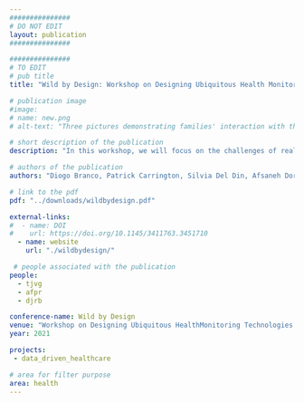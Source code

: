 ```yaml
---
###############
# DO NOT EDIT
layout: publication
###############

###############
# TO EDIT
# pub title
title: "Wild by Design: Workshop on Designing Ubiquitous Health Monitoring Technologies for Challenging Environments"

# publication image
#image:
# name: new.png
# alt-text: "Three pictures demonstrating families' interaction with the system. Left: Two children are around the setup. The visually impaired child confirms with his sighted sibling to where the robot is facing. Middle: Child crawls on the map searching for the robot. Right: Parent and child facing the setup. Parent is asking questions to engage child in play." # provide a short description for the image #a11y

# short description of the publication
description: "In this workshop, we will focus on the challenges of real world health monitoring deployments to produce forward-looking insights that can shape the way researchers and practitioners think about health monitoring, in platforms and systems that account for the complex environments where they are bound to be used."

# authors of the publication
authors: "Diogo Branco, Patrick Carrington, Silvia Del Din, Afsaneh Doryab, Hristijan Gjoreski, Tiago Guerreiro, Roisin McNaney, Kyle Montague, Alisha Pradhan, André Rodrigues, Julio Vega "

# link to the pdf
pdf: "../downloads/wildbydesign.pdf"

external-links:
#  - name: DOI
#    url: https://doi.org/10.1145/3411763.3451710
  - name: website
    url: "./wildbydesign/"

 # people associated with the publication
people:
  - tjvg
  - afpr
  - djrb

conference-name: Wild by Design
venue: "Workshop on Designing Ubiquitous HealthMonitoring Technologies for Challenging Environments at Ubicomp 2021"
year: 2021

projects:
 - data_driven_healthcare

# area for filter purpose
area: health
---
```

